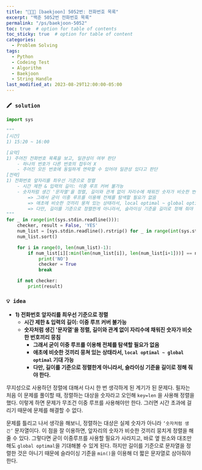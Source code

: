 ```yaml
---
title: "👩‍💻🔠 [baekjoon] 5052번: 전화번호 목록"
excerpt: "백준 5052번 전화번호 목록"
permalink: "/ps/baekjoon-5052"
toc: true  # option for table of contents
toc_sticky: true  # option for table of content
categories:
  - Problem Solving
tags:
  - Python
  - Codeing Test
  - Algorithm
  - Baekjoon
  - String Handle
last_modified_at: 2023-08-29T12:00:00-05:00
---
```


### `🖍️ solution`

```python
import sys

"""
[시간]
1) 15:20 ~ 16:00

[요약]
1) 주어진 전화번호 목록을 보고, 일관성이 여부 판단
    - 하나의 번호가 다른 번호의 접두어 X
    - 주어진 모든 번호에 동일하게 연락할 수 있어야 일관성 있다고 판단
[전략]
1) 전화번호 앞자리를 최우선 기준으로 정렬
    - 시간 제한 & 입력의 길이: 이중 루프 커버 불가능
    - 숫자처럼 생긴 '문자열'을 정렬, 길이와 관계 없이 자리수에 채워진 숫자가 비슷한 번호끼리 뭉침
        => 그래서 굳이 이중 루프를 이용해 전체를 탐색할 필요가 없음
        => 애초에 비슷한 것끼리 뭉쳐 있는 상태라서, local optimal ~ global optimal 기대 가능
        => 다만, 길이를 기준으로 정렬한게 아니라서, 슬라이싱 기준을 길이로 정해 줘야 한다.
"""
for _ in range(int(sys.stdin.readline())):
    checker, result = False, 'YES'
    num_list = [sys.stdin.readline().rstrip() for _ in range(int(sys.stdin.readline()))]
    num_list.sort()

    for i in range(0, len(num_list)-1):
        if num_list[i][:min(len(num_list[i]), len(num_list[i+1]))] == num_list[i+1][:min(len(num_list[i]), len(num_list[i+1]))]:
            print('NO')
            checker = True
            break

    if not checker:
        print(result)
```

### `💡 idea`

- **1) 전화번호 앞자리를 최우선 기준으로 정렬**
    - **시간 제한 & 입력의 길이: 이중 루프 커버 불가능**
    - **숫자처럼 생긴 '문자열'을 정렬, 길이와 관계 없이 자리수에 채워진 숫자가 비슷한 번호끼리 뭉침**
        - **그래서 굳이 이중 루프를 이용해 전체를 탐색할 필요가 없음**
        - **애초에 비슷한 것끼리 뭉쳐 있는 상태라서, `local optimal ~ global optimal` 기대 가능**
        - **다만, 길이를 기준으로 정렬한게 아니라서, 슬라이싱 기준을 길이로 정해 줘야 한다.**

무지성으로 사용하던 정렬에 대해서 다시 한 번 생각하게 된 계기가 된 문제다. 필자는 처음 이 문제를 풀이할 때, 정렬하는 대상을 숫자라고 오인해 `key=len` 을 사용해 정렬을 했다. 이렇게 하면 문제가 무조건 이중 루프를 사용해야만 한다. 그러면 시간 초과에 걸리기 때문에 문제를 해결할 수 없다.

문제를 틀리고 나서 생각을 해보니, 정렬하는 대상은 실제 숫자가 아니라 `‘숫자처럼 생긴’` 문자열이다. 이 점을 잘 이용하면, 앞자리의 숫자가 비슷한 것끼리 뭉치게 정렬을 해줄 수 있다. 그렇다면 굳이 이중루프를 사용할 필요가 사라지고, 바로 옆 원소와 대조만 해도 `global optimal`을 기대해볼 수 있게 된다. 하지만 길이를 기준으로 문자열을 정렬한 것은 아니기 때문에 슬라이싱 기준을 `min()`을 이용해 더 짧은 문자열로 삼아줘야 한다.